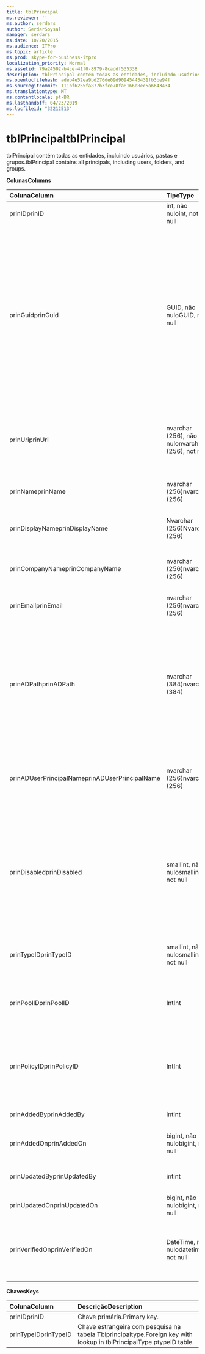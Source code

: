 ```yaml
---
title: tblPrincipal
ms.reviewer: ''
ms.author: serdars
author: SerdarSoysal
manager: serdars
ms.date: 10/20/2015
ms.audience: ITPro
ms.topic: article
ms.prod: skype-for-business-itpro
localization_priority: Normal
ms.assetid: 79a24502-b4ce-41f0-8979-8caddf535338
description: tblPrincipal contém todas as entidades, incluindo usuários, pastas e grupos.
ms.openlocfilehash: adeb4e52ea9bd276de09d90945443431fb3be94f
ms.sourcegitcommit: 111bf6255fa877b3fce70fa8166e8ec5a6643434
ms.translationtype: MT
ms.contentlocale: pt-BR
ms.lasthandoff: 04/23/2019
ms.locfileid: "32212513"
---
```

# <a name="tblprincipal"></a><span data-ttu-id="2c3a2-103">tblPrincipal</span><span class="sxs-lookup"><span data-stu-id="2c3a2-103">tblPrincipal</span></span>
 
<span data-ttu-id="2c3a2-104">tblPrincipal contém todas as entidades, incluindo usuários, pastas e grupos.</span><span class="sxs-lookup"><span data-stu-id="2c3a2-104">tblPrincipal contains all principals, including users, folders, and groups.</span></span>
  
<span data-ttu-id="2c3a2-105">**Colunas**</span><span class="sxs-lookup"><span data-stu-id="2c3a2-105">**Columns**</span></span>

|<span data-ttu-id="2c3a2-106">**Coluna**</span><span class="sxs-lookup"><span data-stu-id="2c3a2-106">**Column**</span></span>|<span data-ttu-id="2c3a2-107">**Tipo**</span><span class="sxs-lookup"><span data-stu-id="2c3a2-107">**Type**</span></span>|<span data-ttu-id="2c3a2-108">**Descrição**</span><span class="sxs-lookup"><span data-stu-id="2c3a2-108">**Description**</span></span>|
|:-----|:-----|:-----|
|<span data-ttu-id="2c3a2-109">prinID</span><span class="sxs-lookup"><span data-stu-id="2c3a2-109">prinID</span></span>  <br/> |<span data-ttu-id="2c3a2-110">int, não nulo</span><span class="sxs-lookup"><span data-stu-id="2c3a2-110">int, not null</span></span>  <br/> |<span data-ttu-id="2c3a2-111">ID principal.</span><span class="sxs-lookup"><span data-stu-id="2c3a2-111">Principal ID.</span></span>  <br/> |
|<span data-ttu-id="2c3a2-112">prinGuid</span><span class="sxs-lookup"><span data-stu-id="2c3a2-112">prinGuid</span></span>  <br/> |<span data-ttu-id="2c3a2-113">GUID, não nulo</span><span class="sxs-lookup"><span data-stu-id="2c3a2-113">GUID, not null</span></span>  <br/> |<span data-ttu-id="2c3a2-114">GUID principal.</span><span class="sxs-lookup"><span data-stu-id="2c3a2-114">Principal GUID.</span></span> <span data-ttu-id="2c3a2-115">Isso é amplamente usado como uma chave primária alternativa porque seu significado entrará no espaço de serviços de domínio Active Directory.</span><span class="sxs-lookup"><span data-stu-id="2c3a2-115">This is broadly used as an alternate primary key because its meaning crosses over into the Active Directory Domain Services space.</span></span> <span data-ttu-id="2c3a2-116">(O GUID de uma entidade de segurança em cache é igual ao objeto do Active Directory correspondente GUID.)</span><span class="sxs-lookup"><span data-stu-id="2c3a2-116">(The GUID for a cached principal is equal to the corresponding Active Directory object GUID.)</span></span>  <br/> |
|<span data-ttu-id="2c3a2-117">prinUri</span><span class="sxs-lookup"><span data-stu-id="2c3a2-117">prinUri</span></span>  <br/> |<span data-ttu-id="2c3a2-118">nvarchar (256), não nulo</span><span class="sxs-lookup"><span data-stu-id="2c3a2-118">nvarchar (256), not null</span></span>  <br/> |<span data-ttu-id="2c3a2-119">URI de entidade.</span><span class="sxs-lookup"><span data-stu-id="2c3a2-119">Principal URI.</span></span> <span data-ttu-id="2c3a2-120">O esquema do SIP é usado para usuários e ma-grp é usado para praticamente todo o resto.</span><span class="sxs-lookup"><span data-stu-id="2c3a2-120">The SIP scheme is used for users, and ma-grp is used for almost everything else.</span></span>  <br/> |
|<span data-ttu-id="2c3a2-121">prinName</span><span class="sxs-lookup"><span data-stu-id="2c3a2-121">prinName</span></span>  <br/> |<span data-ttu-id="2c3a2-122">nvarchar (256)</span><span class="sxs-lookup"><span data-stu-id="2c3a2-122">nvarchar (256)</span></span>  <br/> |<span data-ttu-id="2c3a2-123">Nome comum.</span><span class="sxs-lookup"><span data-stu-id="2c3a2-123">Common name.</span></span> <span data-ttu-id="2c3a2-124">Usado somente pelo usuário digita.</span><span class="sxs-lookup"><span data-stu-id="2c3a2-124">Used only by user types.</span></span>  <br/> |
|<span data-ttu-id="2c3a2-125">prinDisplayName</span><span class="sxs-lookup"><span data-stu-id="2c3a2-125">prinDisplayName</span></span>  <br/> |<span data-ttu-id="2c3a2-126">Nvarchar (256)</span><span class="sxs-lookup"><span data-stu-id="2c3a2-126">Nvarchar (256)</span></span>  <br/> |<span data-ttu-id="2c3a2-127">Nome para exibição.</span><span class="sxs-lookup"><span data-stu-id="2c3a2-127">Display name.</span></span> <span data-ttu-id="2c3a2-128">Usado somente pelo usuário digita.</span><span class="sxs-lookup"><span data-stu-id="2c3a2-128">Used only by user types.</span></span>  <br/> |
|<span data-ttu-id="2c3a2-129">prinCompanyName</span><span class="sxs-lookup"><span data-stu-id="2c3a2-129">prinCompanyName</span></span>  <br/> |<span data-ttu-id="2c3a2-130">nvarchar (256)</span><span class="sxs-lookup"><span data-stu-id="2c3a2-130">nvarchar (256)</span></span>  <br/> |<span data-ttu-id="2c3a2-131">Nome da empresa.</span><span class="sxs-lookup"><span data-stu-id="2c3a2-131">Company name.</span></span> <span data-ttu-id="2c3a2-132">Usado somente pelo usuário digita.</span><span class="sxs-lookup"><span data-stu-id="2c3a2-132">Used only by user types.</span></span>  <br/> |
|<span data-ttu-id="2c3a2-133">prinEmail</span><span class="sxs-lookup"><span data-stu-id="2c3a2-133">prinEmail</span></span>  <br/> |<span data-ttu-id="2c3a2-134">nvarchar (256)</span><span class="sxs-lookup"><span data-stu-id="2c3a2-134">nvarchar (256)</span></span>  <br/> |<span data-ttu-id="2c3a2-135">Email.</span><span class="sxs-lookup"><span data-stu-id="2c3a2-135">Email.</span></span> <span data-ttu-id="2c3a2-136">Usado somente pelo usuário digita.</span><span class="sxs-lookup"><span data-stu-id="2c3a2-136">Used only by user types.</span></span>  <br/> |
|<span data-ttu-id="2c3a2-137">prinADPath</span><span class="sxs-lookup"><span data-stu-id="2c3a2-137">prinADPath</span></span>  <br/> |<span data-ttu-id="2c3a2-138">nvarchar (384)</span><span class="sxs-lookup"><span data-stu-id="2c3a2-138">nvarchar (384)</span></span>  <br/> |<span data-ttu-id="2c3a2-139">Nome de domínio do que a entidade é uma versão em cache de objeto do Active Directory.</span><span class="sxs-lookup"><span data-stu-id="2c3a2-139">Domain name of the Active Directory object that the principal is a cached version of.</span></span> <span data-ttu-id="2c3a2-140">Pode ser Null para tipos que não são objetos do Active Directory (por exemplo, os usuários do sistema).</span><span class="sxs-lookup"><span data-stu-id="2c3a2-140">Can be Null for types that are not Active Directory objects (such as system users).</span></span>  <br/> |
|<span data-ttu-id="2c3a2-141">prinADUserPrincipalName</span><span class="sxs-lookup"><span data-stu-id="2c3a2-141">prinADUserPrincipalName</span></span>  <br/> |<span data-ttu-id="2c3a2-142">nvarchar (256)</span><span class="sxs-lookup"><span data-stu-id="2c3a2-142">nvarchar (256)</span></span>  <br/> |<span data-ttu-id="2c3a2-143">Nome principal do usuário do usuário (UPN).</span><span class="sxs-lookup"><span data-stu-id="2c3a2-143">User's user principal name (UPN).</span></span> <span data-ttu-id="2c3a2-144">Usado somente por tipos de usuário regular.</span><span class="sxs-lookup"><span data-stu-id="2c3a2-144">Used only by regular user types.</span></span>  <br/> |
|<span data-ttu-id="2c3a2-145">prinDisabled</span><span class="sxs-lookup"><span data-stu-id="2c3a2-145">prinDisabled</span></span>  <br/> |<span data-ttu-id="2c3a2-146">smallint, não nulo</span><span class="sxs-lookup"><span data-stu-id="2c3a2-146">smallint, not null</span></span>  <br/> | <span data-ttu-id="2c3a2-147">0: entidade está ativa.</span><span class="sxs-lookup"><span data-stu-id="2c3a2-147">0: Principal is active.</span></span> <br/>  <span data-ttu-id="2c3a2-148">1: entidade é desabilitada porque os recursos SIP do usuário estão desabilitados.</span><span class="sxs-lookup"><span data-stu-id="2c3a2-148">1: Principal is disabled because user's SIP capabilities are disabled.</span></span> <br/>  <span data-ttu-id="2c3a2-149">2: entidade é excluída porque o objeto associado do AD foi excluído.</span><span class="sxs-lookup"><span data-stu-id="2c3a2-149">2: Principal is deleted because associated AD object has been deleted.</span></span> <br/> |
|<span data-ttu-id="2c3a2-150">prinTypeID</span><span class="sxs-lookup"><span data-stu-id="2c3a2-150">prinTypeID</span></span>  <br/> |<span data-ttu-id="2c3a2-151">smallint, não nulo</span><span class="sxs-lookup"><span data-stu-id="2c3a2-151">smallint, not null</span></span>  <br/> |<span data-ttu-id="2c3a2-152">Tipo de entidade (da tabela tblPrincipalType).</span><span class="sxs-lookup"><span data-stu-id="2c3a2-152">Principal type (from tblPrincipalType table).</span></span>  <br/> |
|<span data-ttu-id="2c3a2-153">prinPoolID</span><span class="sxs-lookup"><span data-stu-id="2c3a2-153">prinPoolID</span></span>  <br/> |<span data-ttu-id="2c3a2-154">Int</span><span class="sxs-lookup"><span data-stu-id="2c3a2-154">Int</span></span>  <br/> |<span data-ttu-id="2c3a2-155">Skype para atribuição de pool de cliente de negócios para a entidade.</span><span class="sxs-lookup"><span data-stu-id="2c3a2-155">Skype for Business client pool assignment for the principal.</span></span>  <br/> |
|<span data-ttu-id="2c3a2-156">prinPolicyID</span><span class="sxs-lookup"><span data-stu-id="2c3a2-156">prinPolicyID</span></span>  <br/> |<span data-ttu-id="2c3a2-157">Int</span><span class="sxs-lookup"><span data-stu-id="2c3a2-157">Int</span></span>  <br/> |<span data-ttu-id="2c3a2-158">Valor de diretiva de servidor de Chat persistente para o usuário, se a política de tipo de marca estiver presente.</span><span class="sxs-lookup"><span data-stu-id="2c3a2-158">Persistent Chat Server policy value for user, if tag type policy is present.</span></span>  <br/> |
|<span data-ttu-id="2c3a2-159">prinAddedBy</span><span class="sxs-lookup"><span data-stu-id="2c3a2-159">prinAddedBy</span></span>  <br/> |<span data-ttu-id="2c3a2-160">int</span><span class="sxs-lookup"><span data-stu-id="2c3a2-160">int</span></span>  <br/> |<span data-ttu-id="2c3a2-161">ID da entidade do criador.</span><span class="sxs-lookup"><span data-stu-id="2c3a2-161">Principal ID of the creator.</span></span>  <br/> |
|<span data-ttu-id="2c3a2-162">prinAddedOn</span><span class="sxs-lookup"><span data-stu-id="2c3a2-162">prinAddedOn</span></span>  <br/> |<span data-ttu-id="2c3a2-163">bigint, não nulo</span><span class="sxs-lookup"><span data-stu-id="2c3a2-163">bigint, not null</span></span>  <br/> |<span data-ttu-id="2c3a2-164">Carimbo de hora para a hora da criação.</span><span class="sxs-lookup"><span data-stu-id="2c3a2-164">Time stamp for the creation time.</span></span>  <br/> |
|<span data-ttu-id="2c3a2-165">prinUpdatedBy</span><span class="sxs-lookup"><span data-stu-id="2c3a2-165">prinUpdatedBy</span></span>  <br/> |<span data-ttu-id="2c3a2-166">int</span><span class="sxs-lookup"><span data-stu-id="2c3a2-166">int</span></span>  <br/> |<span data-ttu-id="2c3a2-167">ID da entidade que a última atualização isso.</span><span class="sxs-lookup"><span data-stu-id="2c3a2-167">ID of the principal that last updated this.</span></span>  <br/> |
|<span data-ttu-id="2c3a2-168">prinUpdatedOn</span><span class="sxs-lookup"><span data-stu-id="2c3a2-168">prinUpdatedOn</span></span>  <br/> |<span data-ttu-id="2c3a2-169">bigint, não nulo</span><span class="sxs-lookup"><span data-stu-id="2c3a2-169">bigint, not null</span></span>  <br/> |<span data-ttu-id="2c3a2-170">Carimbo de hora da última atualização.</span><span class="sxs-lookup"><span data-stu-id="2c3a2-170">Time stamp for the last update.</span></span>  <br/> |
|<span data-ttu-id="2c3a2-171">prinVerifiedOn</span><span class="sxs-lookup"><span data-stu-id="2c3a2-171">prinVerifiedOn</span></span>  <br/> |<span data-ttu-id="2c3a2-172">DateTime, não nulo</span><span class="sxs-lookup"><span data-stu-id="2c3a2-172">datetime, not null</span></span>  <br/> |<span data-ttu-id="2c3a2-173">Data e hora da sincronização do Active Directory última atualização para a entidade.</span><span class="sxs-lookup"><span data-stu-id="2c3a2-173">Date and time of the last Active Directory Sync refresh for the principal.</span></span>  <br/> |
   
<span data-ttu-id="2c3a2-174">**Chaves**</span><span class="sxs-lookup"><span data-stu-id="2c3a2-174">**Keys**</span></span>

|<span data-ttu-id="2c3a2-175">**Coluna**</span><span class="sxs-lookup"><span data-stu-id="2c3a2-175">**Column**</span></span>|<span data-ttu-id="2c3a2-176">**Descrição**</span><span class="sxs-lookup"><span data-stu-id="2c3a2-176">**Description**</span></span>|
|:-----|:-----|
|<span data-ttu-id="2c3a2-177">prinID</span><span class="sxs-lookup"><span data-stu-id="2c3a2-177">prinID</span></span>  <br/> |<span data-ttu-id="2c3a2-178">Chave primária.</span><span class="sxs-lookup"><span data-stu-id="2c3a2-178">Primary key.</span></span>  <br/> |
|<span data-ttu-id="2c3a2-179">prinTypeID</span><span class="sxs-lookup"><span data-stu-id="2c3a2-179">prinTypeID</span></span>  <br/> |<span data-ttu-id="2c3a2-180">Chave estrangeira com pesquisa na tabela Tblprincipaltype.</span><span class="sxs-lookup"><span data-stu-id="2c3a2-180">Foreign key with lookup in tblPrincipalType.ptypeID table.</span></span>  <br/> |
   

